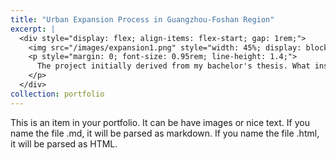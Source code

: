 ```yaml
---
title: "Urban Expansion Process in Guangzhou-Foshan Region"
excerpt: |
  <div style="display: flex; align-items: flex-start; gap: 1rem;">
    <img src="/images/expansion1.png" style="width: 45%; display: block; margin: 0;" />
    <p style="margin: 0; font-size: 0.95rem; line-height: 1.4;">
      The project initially derived from my bachelor's thesis. What inspires me most is that math functions can be used to depict the different forms and characteristics of cities, informing the dynamic change of urban expansion. In the project, I also provide the source of inspiration and related application by link.
    </p>
  </div>
collection: portfolio
---
```


This is an item in your portfolio. It can be have images or nice text. If you name the file .md, it will be parsed as markdown. If you name the file .html, it will be parsed as HTML. 
